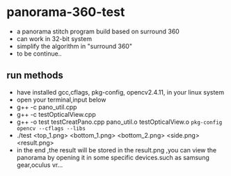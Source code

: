 # panorama-360-test
- a panorama stitch program build based on surround 360
- can work in 32-bit system
- simplify the algorithm in "surround 360"
- to be continue..
## run methods
- have installed gcc,cflags, pkg-config, opencv2.4.11, in your linux system
- open your terminal,input below 
- g++ -c pano_util.cpp
- g++ -c testOpticalView.cpp
- g++ -o test testCreatPano.cpp pano_util.o testOpticalView.o  `pkg-config opencv --cflags --libs`
- ./test <top_1.png>  <bottom_1.png> <bottom_2.png> <side.png> <result.png>
- in the end ,the result will be stored in the result.png ,you can view the panorama by opening it in some specific devices.such as samsung gear,oculus vr...
